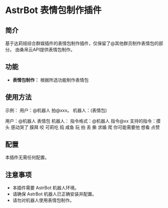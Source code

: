 # AstrBot 表情包制作插件

## 简介

基于达莉娅综合群娱插件的表情包制作插件，仅保留了@其他群员制作表情包的部分。
由桑帛云API提供表情包制作。

## 功能

*   **表情包制作：** 根据所选功能制作表情包

## 使用方法

示例：
用户：@机器人 拍@xxx。
机器人：(表情包)

用户：@机器人 表情包
机器人：
指令格式：@机器人 指令@xx
支持的指令：摸头 感动哭了 膜拜 咬 
可莉吃 捣 咸鱼 玩 拍 丢 撕 求婚
爬 你可能需要他 想看 点赞

## 配置

本插件无需任何配置。

## 注意事项

*   本插件需要 AstrBot 机器人环境。
*   请确保 AstrBot 机器人已正确安装并配置。
*   请勿对机器人使用表情包制作。


